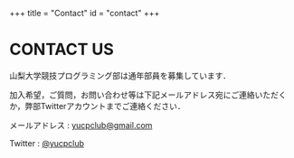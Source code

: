 +++
title = "Contact"
id = "contact"
+++

# CONTACT US
 
山梨大学競技プログラミング部は通年部員を募集しています．  

加入希望，ご質問，お問い合わせ等は下記メールアドレス宛にご連絡いただくか，弊部Twitterアカウントまでご連絡ください．  

メールアドレス : yucpclub@gmail.com  

Twitter : [@yucpclub](https://twitter.com/yucpclub)
